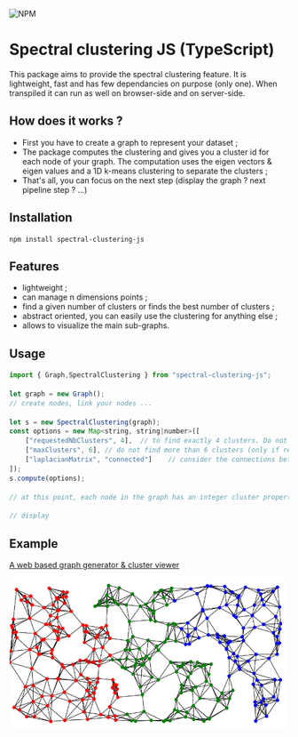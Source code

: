 ![NPM](https://img.shields.io/npm/l/spectral-clustering-js)

# Spectral clustering JS (TypeScript)

This package aims to provide the spectral clustering feature. 
It is lightweight, fast and has few dependancies on purpose (only one). When transpiled it can run as well on browser-side and on server-side. 

## How does it works ?

* First you have to create a graph to represent your dataset ;
* The package computes the clustering and gives you a cluster id for each node of your graph. The computation uses the eigen vectors & eigen values and a 1D k-means clustering to separate the clusters ;
* That's all, you can focus on the next step (display the graph ? next pipeline step ? ...)

## Installation
```
npm install spectral-clustering-js
```

## Features
* lightweight ;
* can manage n dimensions points ;
* find a given number of clusters or finds the best number of clusters ;
* abstract oriented, you can easily use the clustering for anything else ;
* allows to visualize the main sub-graphs.

## Usage

```javascript
import { Graph,SpectralClustering } from "spectral-clustering-js";

let graph = new Graph();
// create nodes, link your nodes ...

let s = new SpectralClustering(graph);
const options = new Map<string, string|number>([
    ["requestedNbClusters", 4],  // to find exactly 4 clusters. Do not set to let the package find how many clusters
    ["maxClusters", 6], // do not find more than 6 clusters (only if requestedNbClusters is not set)
    ["laplacianMatrix", "connected"]    // consider the connections between nodes without considering the distance between them. Set "distance" to considers the distance between the nodes.
]);
s.compute(options);

// at this point, each node in the graph has an integer cluster property

// display
```

## Example
[A web based graph generator & cluster viewer](https://github.com/khayyam90/spectral-clustering-js-example)




![Output](https://github.com/khayyam90/spectral-clustering-js/blob/master/examples/output.png)
